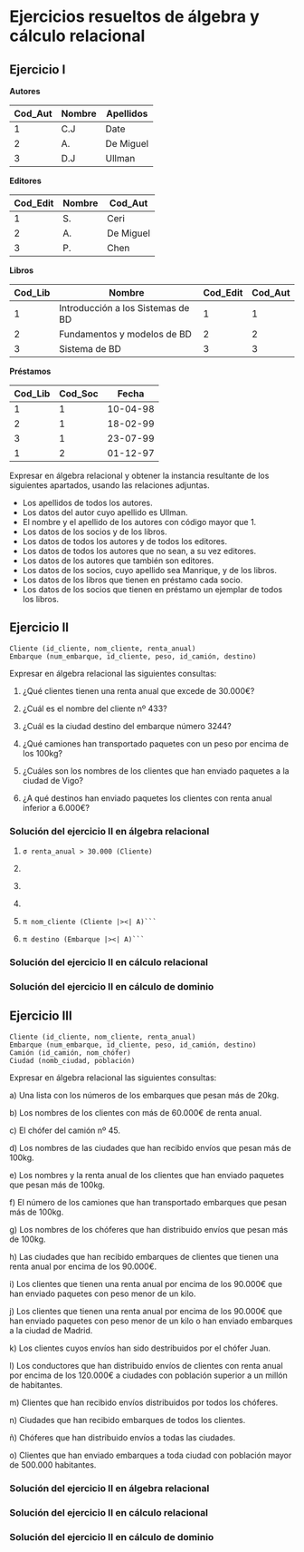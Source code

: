 # Ejercicios resueltos de álgebra y cálculo relacional

## Ejercicio I


**Autores**

Cod_Aut	     | Nombre 		 | Apellidos     
------------ | ------------- | ------------- 
1			 | C.J			 | Date			 
2			 | A.			 | De Miguel	 
3			 | D.J			 | Ullman		 

**Editores**

Cod_Edit	 | Nombre 		 | Cod_Aut	     
------------ | ------------- | ------------- 
1			 | S.			 | Ceri			 
2			 | A.			 | De Miguel	 
3			 | P.			 | Chen			

**Libros**

Cod_Lib 	| Nombre 							 | Cod_Edit   | Cod_Aut
----------- | ---------------------------------- | ---------- | ------------
1			| Introducción a los Sistemas de BD  | 1		  | 1
2 			| Fundamentos y modelos de BD 		 | 2		  | 2
3 		    | Sistema de BD 					 | 3		  | 3

**Préstamos**

Cod_Lib 	| Cod_Soc 	 | Fecha
----------- | ---------- | -----------
1 			| 1 		 | 10-04-98
2 			| 1 		 | 18-02-99
3 			| 1			 | 23-07-99
1			| 2 		 | 01-12-97

Expresar en álgebra relacional y obtener la instancia resultante de los siguientes apartados, usando las relaciones adjuntas.
- Los apellidos de todos los autores.
- Los datos del autor cuyo apellido es Ullman.
- El nombre y el apellido de los autores con código mayor que 1.
- Los datos de los socios y de los libros.
- Los datos de todos los autores y de todos los editores.
- Los datos de todos los autores que no sean, a su vez editores.
- Los datos de los autores que también son editores.
- Los datos de los socios, cuyo apellido sea Manrique, y de los libros.
- Los datos de los libros que tienen en préstamo cada socio.
- Los datos de los socios que tienen en préstamo un ejemplar de todos los libros.

## Ejercicio II
	Cliente (id_cliente, nom_cliente, renta_anual)
	Embarque (num_embarque, id_cliente, peso, id_camión, destino)

Expresar en álgebra relacional las siguientes consultas:

1. ¿Qué clientes tienen una renta anual que excede de 30.000€?

2. ¿Cuál es el nombre del cliente nº 433?

3. ¿Cuál es la ciudad destino del embarque número 3244?

4. ¿Qué camiones han transportado paquetes con un peso por encima de los 100kg?

5. ¿Cuáles son los nombres de los clientes que han enviado paquetes a la ciudad de Vigo?

6. ¿A qué destinos han enviado paquetes los clientes con renta anual inferior a 6.000€?

### Solución del ejercicio II en álgebra relacional

1. 	```σ renta_anual > 30.000 (Cliente)```

2. 	```π nom_cliente (σ id_cliente = 433 (Cliente))

3. 	```π destino (σ num_embarque = 3244 (Embarque))

4. 	```π id_camión (σ peso > 100 (Embarque))

5. 	```A <- (π id_cliente (σ destino = 'Vigo' (destino)))
	π nom_cliente (Cliente |><| A)```

6.	```A <- (π id_cliente (σ renta_anual < 6.000 (Cliente)))
	π destino (Embarque |><| A)```

### Solución del ejercicio II en cálculo relacional

### Solución del ejercicio II en cálculo de dominio

## Ejercicio III

	Cliente (id_cliente, nom_cliente, renta_anual)
	Embarque (num_embarque, id_cliente, peso, id_camión, destino)
	Camión (id_camión, nom_chófer)
	Ciudad (nomb_ciudad, población)

Expresar en álgebra relacional las siguientes consultas:

a) Una lista con los números de los embarques que pesan más de 20kg.

b) Los nombres de los clientes con más de 60.000€ de renta anual.

c) El chófer del camión nº 45.

d) Los nombres de las ciudades que han recibido envíos que pesan más de 100kg.

e) Los nombres y la renta anual de los clientes que han enviado paquetes que pesan más de 100kg.

f) El número de los camiones que han transportado embarques que pesan más de 100kg.

g) Los nombres de los chóferes que han distribuido envíos que pesan más de 100kg.

h) Las ciudades que han recibido embarques de clientes que tienen una renta anual por encima de los 90.000€.

i) Los clientes que tienen una renta anual por encima de los 90.000€ que han enviado paquetes con peso menor de un kilo.

j) Los clientes que tienen una renta anual por encima de los 90.000€ que han enviado paquetes con peso menor de un kilo o han enviado embarques a la ciudad de Madrid.

k) Los clientes cuyos envíos han sido destribuidos por el chófer Juan.

l) Los conductores que han distribuido envíos de clientes con renta anual por encima de los 120.000€ a ciudades con población superior a un millón de habitantes.

m) Clientes que han recibido envíos distribuidos por todos los chóferes.

n) Ciudades que han recibido embarques de todos los clientes.

ñ) Chóferes que han distribuido envíos a todas las ciudades.

o) Clientes que han enviado embarques a toda ciudad con población mayor de 500.000 habitantes.

### Solución del ejercicio II en álgebra relacional

### Solución del ejercicio II en cálculo relacional

### Solución del ejercicio II en cálculo de dominio